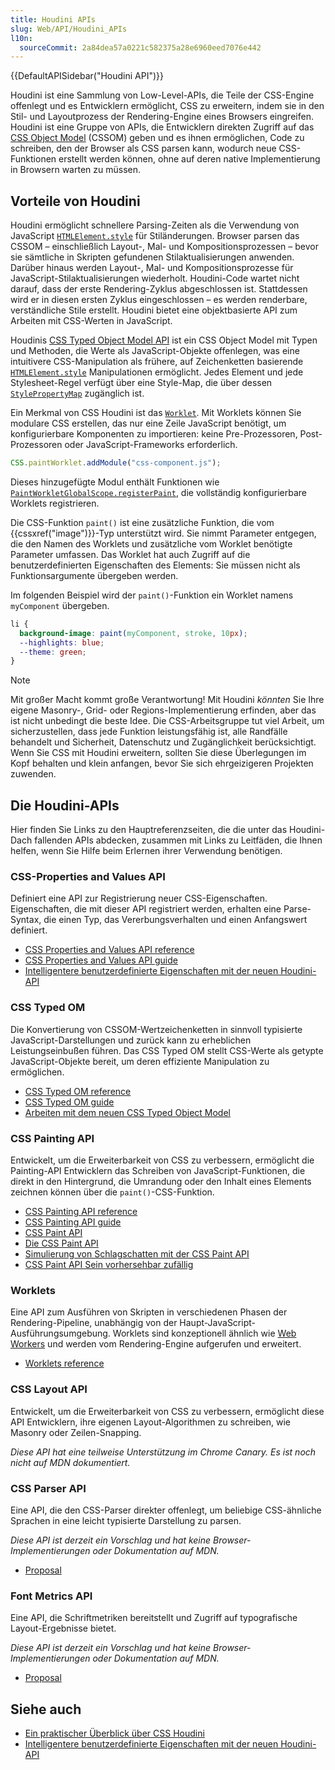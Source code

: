 ```yaml
---
title: Houdini APIs
slug: Web/API/Houdini_APIs
l10n:
  sourceCommit: 2a84dea57a0221c582375a28e6960eed7076e442
---
```


{{DefaultAPISidebar("Houdini API")}}

Houdini ist eine Sammlung von Low-Level-APIs, die Teile der CSS-Engine offenlegt und es Entwicklern ermöglicht, CSS zu erweitern, indem sie in den Stil- und Layoutprozess der Rendering-Engine eines Browsers eingreifen. Houdini ist eine Gruppe von APIs, die Entwicklern direkten Zugriff auf das [CSS Object Model](/de/docs/Web/API/CSS_Object_Model) (CSSOM) geben und es ihnen ermöglichen, Code zu schreiben, den der Browser als CSS parsen kann, wodurch neue CSS-Funktionen erstellt werden können, ohne auf deren native Implementierung in Browsern warten zu müssen.

## Vorteile von Houdini

Houdini ermöglicht schnellere Parsing-Zeiten als die Verwendung von JavaScript [`HTMLElement.style`](/de/docs/Web/API/HTMLElement/style) für Stiländerungen. Browser parsen das CSSOM – einschließlich Layout-, Mal- und Kompositionsprozessen – bevor sie sämtliche in Skripten gefundenen Stilaktualisierungen anwenden. Darüber hinaus werden Layout-, Mal- und Kompositionsprozesse für JavaScript-Stilaktualisierungen wiederholt. Houdini-Code wartet nicht darauf, dass der erste Rendering-Zyklus abgeschlossen ist. Stattdessen wird er in diesen ersten Zyklus eingeschlossen – es werden renderbare, verständliche Stile erstellt. Houdini bietet eine objektbasierte API zum Arbeiten mit CSS-Werten in JavaScript.

Houdinis [CSS Typed Object Model API](/de/docs/Web/API/CSS_Typed_OM_API) ist ein CSS Object Model mit Typen und Methoden, die Werte als JavaScript-Objekte offenlegen, was eine intuitivere CSS-Manipulation als frühere, auf Zeichenketten basierende [`HTMLElement.style`](/de/docs/Web/API/HTMLElement/style) Manipulationen ermöglicht. Jedes Element und jede Stylesheet-Regel verfügt über eine Style-Map, die über dessen [`StylePropertyMap`](/de/docs/Web/API/StylePropertyMap) zugänglich ist.

Ein Merkmal von CSS Houdini ist das [`Worklet`](/de/docs/Web/API/Worklet). Mit Worklets können Sie modulare CSS erstellen, das nur eine Zeile JavaScript benötigt, um konfigurierbare Komponenten zu importieren: keine Pre-Prozessoren, Post-Prozessoren oder JavaScript-Frameworks erforderlich.

```js
CSS.paintWorklet.addModule("css-component.js");
```

Dieses hinzugefügte Modul enthält Funktionen wie [`PaintWorkletGlobalScope.registerPaint`](/de/docs/Web/API/PaintWorkletGlobalScope/registerPaint), die vollständig konfigurierbare Worklets registrieren.

Die CSS-Funktion `paint()` ist eine zusätzliche Funktion, die vom {{cssxref("image")}}-Typ unterstützt wird. Sie nimmt Parameter entgegen, die den Namen des Worklets und zusätzliche vom Worklet benötigte Parameter umfassen. Das Worklet hat auch Zugriff auf die benutzerdefinierten Eigenschaften des Elements: Sie müssen nicht als Funktionsargumente übergeben werden.

Im folgenden Beispiel wird der `paint()`-Funktion ein Worklet namens `myComponent` übergeben.

```css
li {
  background-image: paint(myComponent, stroke, 10px);
  --highlights: blue;
  --theme: green;
}
```

> [!NOTE]
> Mit großer Macht kommt große Verantwortung! Mit Houdini _könnten_ Sie Ihre eigene Masonry-, Grid- oder Regions-Implementierung erfinden, aber das ist nicht unbedingt die beste Idee. Die CSS-Arbeitsgruppe tut viel Arbeit, um sicherzustellen, dass jede Funktion leistungsfähig ist, alle Randfälle behandelt und Sicherheit, Datenschutz und Zugänglichkeit berücksichtigt. Wenn Sie CSS mit Houdini erweitern, sollten Sie diese Überlegungen im Kopf behalten und klein anfangen, bevor Sie sich ehrgeizigeren Projekten zuwenden.

## Die Houdini-APIs

Hier finden Sie Links zu den Hauptreferenzseiten, die die unter das Houdini-Dach fallenden APIs abdecken, zusammen mit Links zu Leitfäden, die Ihnen helfen, wenn Sie Hilfe beim Erlernen ihrer Verwendung benötigen.

### CSS-Properties and Values API

Definiert eine API zur Registrierung neuer CSS-Eigenschaften. Eigenschaften, die mit dieser API registriert werden, erhalten eine Parse-Syntax, die einen Typ, das Vererbungsverhalten und einen Anfangswert definiert.

- [CSS Properties and Values API reference](/de/docs/Web/API/CSS_Properties_and_Values_API)
- [CSS Properties and Values API guide](/de/docs/Web/API/CSS_Properties_and_Values_API/guide)
- [Intelligentere benutzerdefinierte Eigenschaften mit der neuen Houdini-API](https://web.dev/articles/css-props-and-vals)

### CSS Typed OM

Die Konvertierung von CSSOM-Wertzeichenketten in sinnvoll typisierte JavaScript-Darstellungen und zurück kann zu erheblichen Leistungseinbußen führen. Das CSS Typed OM stellt CSS-Werte als getypte JavaScript-Objekte bereit, um deren effiziente Manipulation zu ermöglichen.

- [CSS Typed OM reference](/de/docs/Web/API/CSS_Typed_OM_API)
- [CSS Typed OM guide](/de/docs/Web/API/CSS_Typed_OM_API/Guide)
- [Arbeiten mit dem neuen CSS Typed Object Model](https://developer.chrome.com/docs/css-ui/cssom)

### CSS Painting API

Entwickelt, um die Erweiterbarkeit von CSS zu verbessern, ermöglicht die Painting-API Entwicklern das Schreiben von JavaScript-Funktionen, die direkt in den Hintergrund, die Umrandung oder den Inhalt eines Elements zeichnen können über die `paint()`-CSS-Funktion.

- [CSS Painting API reference](/de/docs/Web/API/CSS_Painting_API)
- [CSS Painting API guide](/de/docs/Web/API/CSS_Painting_API/Guide)
- [CSS Paint API](https://developer.chrome.com/blog/paintapi/)
- [Die CSS Paint API](https://css-tricks.com/the-css-paint-api/)
- [Simulierung von Schlagschatten mit der CSS Paint API](https://css-tricks.com/simulating-drop-shadows-with-the-css-paint-api/)
- [CSS Paint API Sein vorhersehbar zufällig](https://jakearchibald.com/2020/css-paint-predictably-random/)

### Worklets

Eine API zum Ausführen von Skripten in verschiedenen Phasen der Rendering-Pipeline, unabhängig von der Haupt-JavaScript-Ausführungsumgebung. Worklets sind konzeptionell ähnlich wie [Web Workers](/de/docs/Web/API/Web_Workers_API/Using_web_workers) und werden vom Rendering-Engine aufgerufen und erweitert.

- [Worklets reference](/de/docs/Web/API/Worklet)

### CSS Layout API

Entwickelt, um die Erweiterbarkeit von CSS zu verbessern, ermöglicht diese API Entwicklern, ihre eigenen Layout-Algorithmen zu schreiben, wie Masonry oder Zeilen-Snapping.

_Diese API hat eine teilweise Unterstützung im Chrome Canary. Es ist noch nicht auf MDN dokumentiert._

### CSS Parser API

Eine API, die den CSS-Parser direkter offenlegt, um beliebige CSS-ähnliche Sprachen in eine leicht typisierte Darstellung zu parsen.

_Diese API ist derzeit ein Vorschlag und hat keine Browser-Implementierungen oder Dokumentation auf MDN._

- [Proposal](https://github.com/WICG/css-parser-api)

### Font Metrics API

Eine API, die Schriftmetriken bereitstellt und Zugriff auf typografische Layout-Ergebnisse bietet.

_Diese API ist derzeit ein Vorschlag und hat keine Browser-Implementierungen oder Dokumentation auf MDN._

- [Proposal](https://github.com/w3c/css-houdini-drafts/blob/main/font-metrics-api/README.md)

## Siehe auch

- [Ein praktischer Überblick über CSS Houdini](https://www.smashingmagazine.com/2020/03/practical-overview-css-houdini/)
- [Intelligentere benutzerdefinierte Eigenschaften mit der neuen Houdini-API](https://web.dev/articles/css-props-and-vals)
